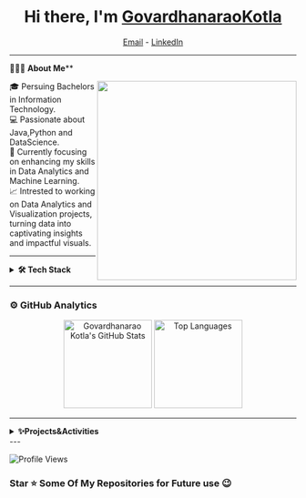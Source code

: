 <h1 align="center"> Hi there, I'm <a href="https://drive.google.com/drive/folders/18WVeRWls3LR9kJd3K0BMHnv8zRFdQaYl">GovardhanaraoKotla</a> </h1>

<!--- Adding Header Elements -->
<p align="center">
  <a href="mailto:govardhanaraokotla@gmail.com">Email</a> -
  <a href="https://www.linkedin.com/in/govardhanarao-kotla/">LinkedIn</a>
</p> 

---

👨🏻‍💻 **About Me****

<img src="https://raw.githubusercontent.com/sanjay-kv/sanjay-kv/main/Assets/illustration.png" min-width="300px" max-width="300px" width="350px" align="right"> 
🎓 Persuing Bachelors in Information Technology.<br>
💻 Passionate about Java,Python and DataScience.<br>
🌱 Currently focusing on enhancing my skills in Data Analytics and Machine Learning.<br>
📈 Intrested to working on Data Analytics and Visualization projects, turning data into captivating insights and impactful visuals.<br>

---

<details>	
 <summary><b>🛠 Tech Stack</b></summary><br>

**Languages:**  
<img src="https://img.shields.io/badge/-Java-007396?logo=java&logoColor=white&style=flat">&nbsp;
<img src="https://img.shields.io/badge/-Python-3776AB?logo=python&logoColor=white&style=flat">&nbsp;
<img src="https://img.shields.io/badge/-C-A8B9CC?logo=c&logoColor=white&style=flat">&nbsp;
<img src="https://img.shields.io/badge/-SQL-003B57?logo=postgresql&logoColor=white&style=flat">&nbsp;
<img src="https://img.shields.io/badge/-R-276DC3?logo=r&logoColor=white&style=flat">&nbsp;
<img src="https://img.shields.io/badge/-HTML5-E34F26?logo=html5&logoColor=white&style=flat">&nbsp;
<img src="https://img.shields.io/badge/-CSS3-1572B6?logo=css3&logoColor=white&style=flat">&nbsp;
<img src="https://img.shields.io/badge/-MySQL-4479A1?logo=mysql&logoColor=white&style=flat">&nbsp;<br>

**Developer Tools:**  
<img src="https://img.shields.io/badge/-GitHub-181717?logo=github&logoColor=white&style=flat">&nbsp;
<img src="https://img.shields.io/badge/-VS%20Code-007ACC?logo=visual-studio-code&logoColor=white&style=flat">&nbsp;
<img src="https://img.shields.io/badge/-Eclipse-2C2255?logo=eclipse&logoColor=white&style=flat">&nbsp;
<img src="https://img.shields.io/badge/-Google%20Cloud-4285F4?logo=google-cloud&logoColor=white&style=flat">&nbsp;
<img src="https://img.shields.io/badge/-Jupyter-F37626?logo=jupyter&logoColor=white&style=flat">&nbsp;
<img src="https://img.shields.io/badge/-Canva-00C4CC?logo=canva&logoColor=white&style=flat">&nbsp;<br>

**Libraries:**  
<img src="https://img.shields.io/badge/-Pandas-150458?logo=pandas&logoColor=white&style=flat">&nbsp;
<img src="https://img.shields.io/badge/-Numpy-013243?logo=numpy&logoColor=white&style=flat">&nbsp;
<img src="https://img.shields.io/badge/-Matplotlib-11557C?logo=python&logoColor=white&style=flat">&nbsp;
<img src="https://img.shields.io/badge/-Seaborn-3776AB?logo=python&logoColor=white&style=flat">&nbsp;
<img src="https://img.shields.io/badge/-ScikitLearn-F7931E?logo=scikit-learn&logoColor=white&style=flat">&nbsp;
<img src="https://img.shields.io/badge/-NLTK-205A9E?logo=python&logoColor=white&style=flat">&nbsp;
<img src="https://img.shields.io/badge/-OpenCV-5C3EE8?logo=opencv&logoColor=white&style=flat">&nbsp;
<img src="https://img.shields.io/badge/-Pytesseract-1884BA?logo=python&logoColor=white&style=flat">&nbsp;<br>

**Frameworks:**  
<img src="https://img.shields.io/badge/-Flask-000000?logo=flask&logoColor=white&style=flat">&nbsp;
<img src="https://img.shields.io/badge/-JUnit-25A162?logo=junit5&logoColor=white&style=flat">&nbsp;<br>

**Visualization Tools:**  
<img src="https://img.shields.io/badge/-PowerBI-F2C811?logo=powerbi&logoColor=black&style=flat">&nbsp;
<img src="https://img.shields.io/badge/-Tableau-E97627?logo=tableau&logoColor=white&style=flat">&nbsp;
<img src="https://img.shields.io/badge/-MS%20Excel-217346?logo=microsoft-excel&logoColor=white&style=flat">&nbsp;

</details> 

---

### ⚙️ GitHub Analytics

<p align="center">
  <img height="155em" src="https://github-readme-stats.vercel.app/api?username=Govardhanaraokotla&show_icons=true&theme=radical" alt="Govardhanarao Kotla's GitHub Stats" />
  <img height="155em" src="https://github-readme-stats.vercel.app/api/top-langs/?username=Govardhanaraokotla&layout=compact&theme=radical" alt="Top Languages" />
</p>

---

<details>	
 <summary><b>✨Projects&Activities</b></summary><br>

🛠️ License Plate Detection<br>
🔍 Election Ad Spending Analytics<br>
📊 Cat&Dog image classifier<br>
💻 SpamMessage classifier<br>
🚀 College ChatBot using IBM CLOUD<br>
🧠  ATM Interface<br>
📝Housing Price regression_model<br>
📈 Car Price predictor<br>

</details>
---
<p align="left">
  <img src="https://komarev.com/ghpvc/?username=Govardhanaraokotla&style=flat-square" alt="Profile Views">
</p>

### Star ⭐ Some Of My Repositories for Future use 😉

